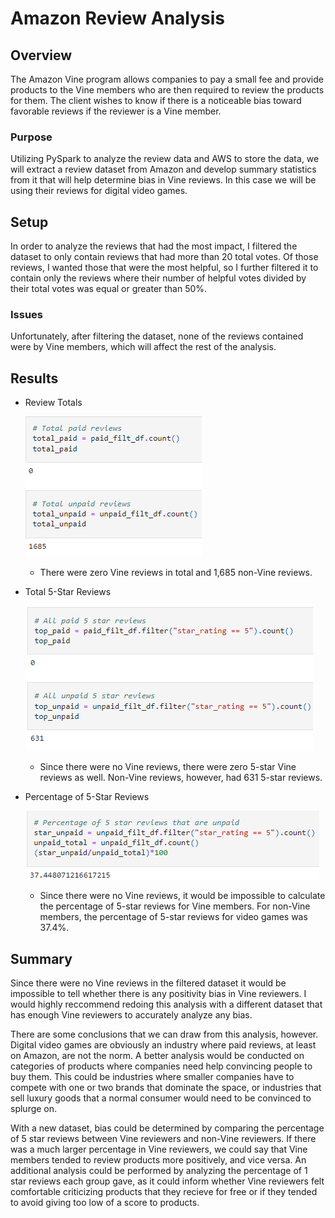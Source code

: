 # Amazon Review Analysis
## Overview
The Amazon Vine program allows companies to pay a small fee and provide products to the Vine members who are then required to  review the products for them. The client wishes to know if there is a noticeable bias toward favorable reviews if the reviewer is a Vine member.
### Purpose
Utilizing PySpark to analyze the review data and AWS to store the data, we will extract a review dataset from Amazon and develop summary statistics from it that will help determine bias in Vine reviews. In this case we will be using their reviews for digital video games.
## Setup
In order to analyze the reviews that had the most impact, I filtered the dataset to only contain reviews that had more than 20 total votes. Of those reviews, I wanted those that were the most helpful, so I further filtered it to contain only the reviews where their number of helpful votes divided by their total votes was equal or greater than 50%.
### Issues
Unfortunately, after filtering the dataset, none of the reviews contained were by Vine members, which will affect the rest of the analysis.
## Results
- Review Totals
   
   ![totals.png](https://github.com/Lavernus/Amazon_Vine_Analysis/blob/main/Images/totals.png)
  -  There were zero Vine reviews in total and 1,685 non-Vine reviews.
- Total 5-Star Reviews
  
  ![stars.png](https://github.com/Lavernus/Amazon_Vine_Analysis/blob/main/Images/stars.png)
  - Since there were no Vine reviews, there were zero 5-star Vine reviews as well. Non-Vine reviews, however, had 631 5-star reviews.
- Percentage of 5-Star Reviews
  
  ![percentage.png](https://github.com/Lavernus/Amazon_Vine_Analysis/blob/main/Images/percentage.png)
  - Since there were no Vine reviews, it would be impossible to calculate the percentage of 5-star reviews for Vine members. For non-Vine members, the percentage of 5-star reviews for video games was 37.4%.
## Summary
Since there were no Vine reviews in the filtered dataset it would be impossible to tell whether there is any positivity bias in Vine reviewers. I would highly reccommend redoing this analysis with a different dataset that has enough Vine reviewers to accurately analyze any bias. 

There are some conclusions that we can draw from this analysis, however. Digital video games are obviously an industry where paid reviews, at least on Amazon, are not the norm. A better analysis would be conducted on categories of products where companies need help convincing people to buy them. This could be industries where smaller companies have to compete with one or two brands that dominate the space, or industries that sell luxury goods that a normal consumer would need to be convinced to splurge on. 

With a new dataset, bias could be determined by comparing the percentage of 5 star reviews between Vine reviewers and non-Vine reviewers. If there was a much larger percentage in Vine reviewers, we could say that Vine members tended to review products more positively, and vice versa. An additional analysis could be performed by analyzing the percentage of 1 star reviews each group gave, as it could inform whether Vine reviewers felt comfortable criticizing products that they recieve for free or if they tended to avoid giving too low of a score to products.
